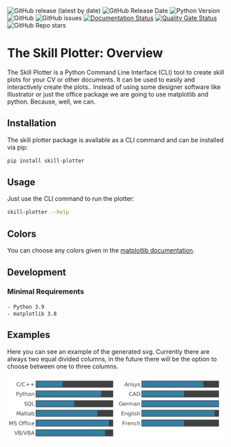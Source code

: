 ![GitHub release (latest by date)](https://img.shields.io/github/v/release/AndreWohnsland/skillplotter)
![GitHub Release Date](https://img.shields.io/github/release-date/AndreWohnsland/skillplotter)
![Python Version](https://img.shields.io/badge/python-%3E%3D%203.9-blue)
![GitHub](https://img.shields.io/github/license/AndreWohnsland/skillplotter)
![GitHub issues](https://img.shields.io/github/issues-raw/AndreWohnsland/skillplotter)
[![Documentation Status](https://readthedocs.org/projects/skillplotter/badge/?version=latest)](https://skillplotter.readthedocs.io)
[![Quality Gate Status](https://sonarcloud.io/api/project_badges/measure?project=AndreWohnsland_skillplotter&metric=alert_status)](https://sonarcloud.io/summary/new_code?id=AndreWohnsland_skillplotter)
![GitHub Repo stars](https://img.shields.io/github/stars/AndreWohnsland/skillplotter?style=social)

# The Skill Plotter: Overview

The Skill Plotter is a Python Command Line Interface (CLI) tool to create skill plots for your CV or other documents.
It can be used to easily and interactively create the plots..
Instead of using some designer software like Illustrator or just the office package we are going to use matplotlib and python.
Because, well, we can.

## Installation

The skill plotter package is available as a CLI command and can be installed via pip:


```bash
pip install skill-plotter
```

## Usage

Just use the CLI command to run the plotter:

```bash
skill-plotter --help
```
<!-- TODO: Add command interface -->

## Colors

You can choose any colors given in the [matplotlib documentation](https://matplotlib.org/3.1.0/tutorials/colors/colors.html).

## Development

### Minimal Requirements

```
- Python 3.9
- matplotlib 3.8
```

## Examples

Here you can see an example of the generated svg. Currently there are always two equal divided columns, in the future there will be the option to choose between one to three columns.

![skillist](docs/skills_example.png "your skillist")
